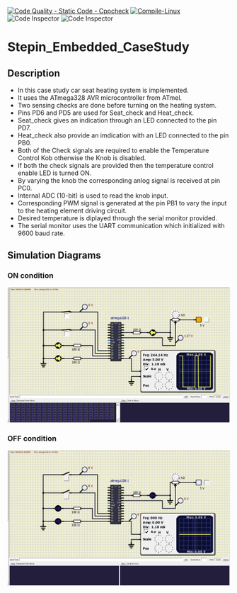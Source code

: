 [![Code Quality - Static Code - Cppcheck](https://github.com/GudimetlaSaiSatish/Stepin_Embedded_CaseStudy/actions/workflows/cppcheck.yml/badge.svg)](https://github.com/GudimetlaSaiSatish/Stepin_Embedded_CaseStudy/actions/workflows/cppcheck.yml)
[![Compile-Linux](https://github.com/GudimetlaSaiSatish/Stepin_Embedded_CaseStudy/actions/workflows/compile.yml/badge.svg)](https://github.com/GudimetlaSaiSatish/Stepin_Embedded_CaseStudy/actions/workflows/compile.yml)
![Code Inspector](https://www.code-inspector.com/project/28673/score/svg)
![Code Inspector](https://www.code-inspector.com/project/28673/status/svg)

# Stepin_Embedded_CaseStudy
## Description
-    In this case study car seat heating system is implemented.
-    It uses the ATmega328 AVR microcontroller from ATmel.
-    Two sensing checks are done before turning on the heating system.
-    Pins PD6 and PD5 are used for Seat_check and Heat_check.
-    Seat_check gives an indication through an LED connected to the pin PD7.
-    Heat_check also provide an imdication with an LED connected to the pin PB0.
-    Both of the Check signals are required to enable the Temperature Control Kob otherwise the Knob is disabled.
-    If both the check signals are provided then the temperature control enable LED is turned ON.
-    By varying the knob the corresponding anlog signal is received at pin PC0.
-    Internal ADC (10-bit) is used to read the knob input.
-    Corresponding PWM signal is generated at the pin PB1 to vary the input to the heating element driving circuit.
-    Desired temperature is diplayed through the serial monitor provided.
-    The serial monitor uses the UART communication which initialized with 9600 baud rate.
## Simulation Diagrams
### ON condition
![ON](https://github.com/GudimetlaSaiSatish/Stepin_Embedded_CaseStudy/blob/main/2_Architecture/Final_ON.png)
### OFF condition
![OFF](https://github.com/GudimetlaSaiSatish/Stepin_Embedded_CaseStudy/blob/main/2_Architecture/Final_OFF.png)
